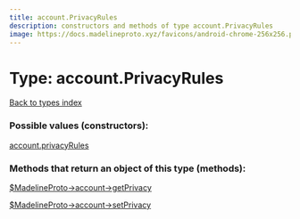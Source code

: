 ```yaml
---
title: account.PrivacyRules
description: constructors and methods of type account.PrivacyRules
image: https://docs.madelineproto.xyz/favicons/android-chrome-256x256.png
---
```

# Type: account.PrivacyRules  
[Back to types index](index.md)



### Possible values (constructors):

[account.privacyRules](../constructors/account.privacyRules.md)  



### Methods that return an object of this type (methods):

[$MadelineProto->account->getPrivacy](../methods/account.getPrivacy.md)  

[$MadelineProto->account->setPrivacy](../methods/account.setPrivacy.md)  



